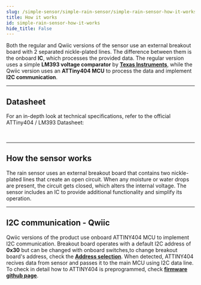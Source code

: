 ```yaml
---
slug: /simple-sensor/simple-rain-sensor/simple-rain-sensor-how-it-works
title: How it works
id: simple-rain-sensor-how-it-works 
hide_title: False
---
```


Both the regular and Qwiic versions of the sensor use an external breakout board with 2 separated nickle-plated lines. The difference between them is the onboard **IC**, which processes the provided data. The regular version uses a simple **LM393 voltage comparator** by [**Texas Instruments**](https://eu.mouser.com/ProductDetail/Texas-Instruments/LM393M-NOPB?qs=QbsRYf82W3GpBNun7wKZlw%3D%3D&utm_id=20109199385&utm_source=google&utm_medium=cpc&utm_marketing_tactic=emeacorp&gad_source=1&gbraid=0AAAAADn_wf2fKvpBFkLrBUUl8dO2RQg0h&gclid=Cj0KCQjwy46_BhDOARIsAIvmcwMsdd1u6kOcRmTTIs-3gcSdmuLKAzoQu5R-yEysSeXZ3OPvm47trKQaAineEALw_wcB), while the Qwiic version uses an **ATTiny404 MCU** to process the data and implement **I2C communication**. 

<CenteredImage src="/img/simple-sensor/simple-rain-sensor/333043_ATTINY404_highlighted.jpg" alt="ATTiny404 MCU on board of Qwiic version" caption="ATTiny404 MCU on board of Qwiic version" width="400px" />

<CenteredImage src="/img/simple-sensor/simple-rain-sensor/333044_LM393_highlighted.jpg" alt="LM393 on board of regular version" caption="LM393 on board of regular version" width="400px" />

---

## Datasheet
For an in-depth look at technical specifications, refer to the official ATTiny404 / LM393 Datasheet:

<QuickLink  
  title="ATTiny404 Datasheet"  
  description="Detailed technical documentation for the LM393 Voltage Comparator."  
  url="https://docs.rs-online.com/943a/0900766b8170d70c.pdf"  
/>  
<QuickLink  
  title="LM393 Datasheet"  
  description="Detailed technical documentation for the ATTiny404 microcontroller."  
  url="https://ww1.microchip.com/downloads/en/devicedoc/50002687a.pdf"  
/> 

---

## How the sensor works
The rain sensor uses an external breakout board that contains two nickle-plated lines that create an open circuit. When any moisture or water drops are present, the circuit gets closed, which alters the internal voltage. The sensor includes an IC to provide additional functionality and simplify its operation.

<CenteredImage src="/img/simple-sensor/simple-rain-sensor/Rain-Sensor-Working.gif" alt="How the rain sensor works" caption="How the rain sensor works" width="400px" />

---

## I2C communication - Qwiic

Qwiic versions of the product use onboard ATTINY404 MCU to implement I2C communication. Breakout board operates with a default I2C address of **0x30**  but can be changed with onboard switches,to change breakout board's address, check the [**Address selection**](/documentation/simple-sensor/simple-rain-sensor/simple-rain-sensor-hardware#address-selection-for-qwiic-version). When detected, ATTINY404 recives data from sensor and passes it to the main MCU using I2C data line. To check in detail how to ATTINY404 is preprogrammed, check [**firmware github page**](https://github.com/SolderedElectronics/Soldered-Simple-Rain-Sensor-Arduino-Library/blob/dev/extras/attiny_firmware/attiny_firmware.ino).

